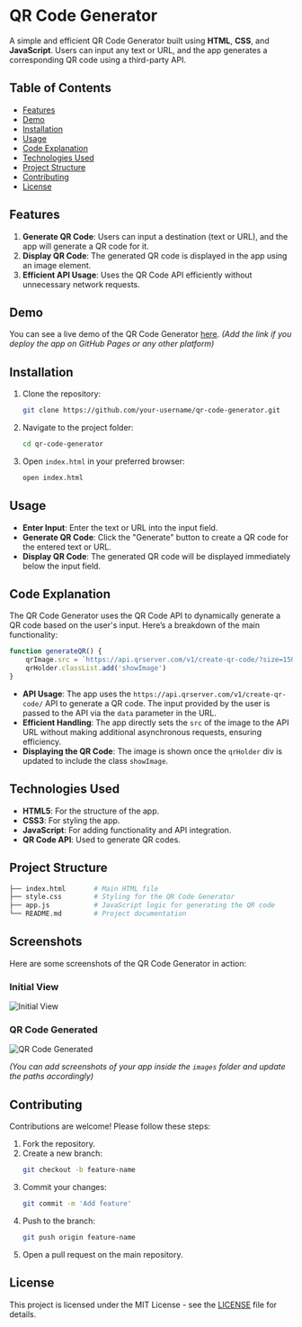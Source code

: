# QR Code Generator

A simple and efficient QR Code Generator built using **HTML**, **CSS**, and **JavaScript**. Users can input any text or URL, and the app generates a corresponding QR code using a third-party API.

## Table of Contents
- [Features](#features)
- [Demo](#demo)
- [Installation](#installation)
- [Usage](#usage)
- [Code Explanation](#code-explanation)
- [Technologies Used](#technologies-used)
- [Project Structure](#project-structure)
- [Contributing](#contributing)
- [License](#license)

## Features
1. **Generate QR Code**: Users can input a destination (text or URL), and the app will generate a QR code for it.
2. **Display QR Code**: The generated QR code is displayed in the app using an image element.
3. **Efficient API Usage**: Uses the QR Code API efficiently without unnecessary network requests.

## Demo
You can see a live demo of the QR Code Generator [here](https://qr-code-generator-blush.vercel.app/). *(Add the link if you deploy the app on GitHub Pages or any other platform)*

## Installation
1. Clone the repository:
    ```bash
    git clone https://github.com/your-username/qr-code-generator.git
    ```
2. Navigate to the project folder:
    ```bash
    cd qr-code-generator
    ```
3. Open `index.html` in your preferred browser:
    ```bash
    open index.html
    ```

## Usage
- **Enter Input**: Enter the text or URL into the input field.
- **Generate QR Code**: Click the "Generate" button to create a QR code for the entered text or URL.
- **Display QR Code**: The generated QR code will be displayed immediately below the input field.

## Code Explanation
The QR Code Generator uses the QR Code API to dynamically generate a QR code based on the user's input. Here’s a breakdown of the main functionality:

```javascript
function generateQR() {
    qrImage.src = `https://api.qrserver.com/v1/create-qr-code/?size=150x150&data=${userInput.value}`
    qrHolder.classList.add('showImage')
}
```

- **API Usage**: The app uses the `https://api.qrserver.com/v1/create-qr-code/` API to generate a QR code. The input provided by the user is passed to the API via the `data` parameter in the URL.
- **Efficient Handling**: The app directly sets the `src` of the image to the API URL without making additional asynchronous requests, ensuring efficiency.
- **Displaying the QR Code**: The image is shown once the `qrHolder` div is updated to include the class `showImage`.

## Technologies Used
- **HTML5**: For the structure of the app.
- **CSS3**: For styling the app.
- **JavaScript**: For adding functionality and API integration.
- **QR Code API**: Used to generate QR codes.

## Project Structure
```bash
├── index.html       # Main HTML file
├── style.css        # Styling for the QR Code Generator
├── app.js           # JavaScript logic for generating the QR code
└── README.md        # Project documentation
```

## Screenshots
Here are some screenshots of the QR Code Generator in action:

### Initial View
![Initial View](https://github.com/user-attachments/assets/c3ac30ef-8df3-48da-b8b2-6e52f4f625d8)


### QR Code Generated
![QR Code Generated](https://github.com/user-attachments/assets/1f8dd316-8beb-4faa-af96-3fee8ef42773)

*(You can add screenshots of your app inside the `images` folder and update the paths accordingly)*

## Contributing
Contributions are welcome! Please follow these steps:
1. Fork the repository.
2. Create a new branch:
    ```bash
    git checkout -b feature-name
    ```
3. Commit your changes:
    ```bash
    git commit -m 'Add feature'
    ```
4. Push to the branch:
    ```bash
    git push origin feature-name
    ```
5. Open a pull request on the main repository.

## License
This project is licensed under the MIT License - see the [LICENSE](LICENSE) file for details.
